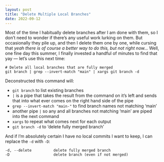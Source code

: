 ```yaml
---
layout: post
title: "Delete Multiple Local Branches"
date: 2022-09-12
---
```


Most of the time I habitually delete branches after I am done with them, so I don’t need to wonder if there’s any useful work lurking on them. But occasionally they pile up, and then I delete them one by one, while cursing that _yeah there is of course a better way to do this, but not right now…_ Well, one fine day this summer, I finally invested a handful of minutes to find that yay — let’s use this next time:

```shell
# Delete all local branches that are fully merged
git branch | grep --invert-match "main" | xargs git branch -d
```

Deconstructed this command will:

- `git branch` to list existing branches
- `|` is a pipe that takes the result from the command on it’s left and sends that into what ever comes on the right hand side of the pipe
- `grep --invert-match "main-"` to find branch names not matching ‘main’
- another pipe `|` so any and all branches not matching ‘main’ are piped into the next command
- `xargs` to repeat what comes next for each output
- `git branch -d` to ‘delete fully merged branch’

And if I’m absolutely certain I have no local commits I want to keep, I can replace the `-d` with `-D`:

```
-d, --delete          delete fully merged branch
-D                    delete branch (even if not merged)
```
